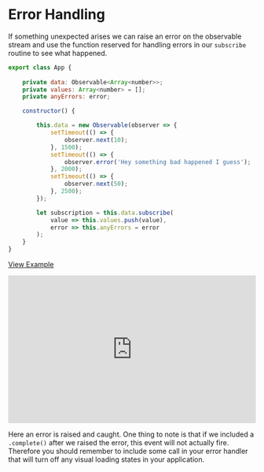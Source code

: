 # Error Handling

If something unexpected arises we can raise an error on the observable stream and use the function reserved for handling errors in our `subscribe` routine to see what happened.

```js
export class App {
	
	private data: Observable<Array<number>>;
	private values: Array<number> = [];
	private anyErrors: error;

	constructor() {

		this.data = new Observable(observer => {
		  	setTimeout(() => {
				observer.next(10);
			}, 1500);
			setTimeout(() => {
				observer.error('Hey something bad happened I guess');
			}, 2000);
			setTimeout(() => {
				observer.next(50);
			}, 2500);
		});

		let subscription = this.data.subscribe(
			value => this.values.push(value),
			error => this.anyErrors = error
		);
	}
}
```
[View Example](http://plnkr.co/edit/hw1JJsShWNWzO1Wtu5p0?p=preview)

<iframe class="no-pdf" style="width: 100%; height: 300px" src="http://embed.plnkr.co/jfVcLYsy5eOUsaCyaFkF/" frameborder="0" allowfullscren="allowfullscren"></iframe>

Here an error is raised and caught. One thing to note is that if we included a `.complete()` 
after we raised the error, this event will not actually fire. 
Therefore you should remember to include some call in your error handler 
that will turn off any visual loading states in your application. 
